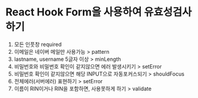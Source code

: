 # React Hook Form을 사용하여 유효성검사하기

01. 모든 인풋창 required
02. 이메일은 네이버 메일만 사용가능 > pattern
03. lastname, username 5글자 이상 > minLength
04. 비밀번호와 비밀번호 확인이 같지않으면 에러 발생시키기 > setError
05. 비밀번호 확인이 같지않으면 해당 INPUT으로 자동포커스되기 > shouldFocus
06. 전체에러(서버에러) 표현하기 > setError
07. 이름이 RIN이거나 RIN을 포함하면, 사용못하게 하기 > validate
